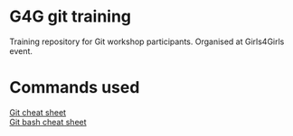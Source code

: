 # G4G git training
Training repository for Git workshop participants. Organised at Girls4Girls event.

# Commands used
[Git cheat sheet](https://github.com/Aga-Ma/cheat-sheet/blob/master/git.md)  
[Git bash cheat sheet](https://github.com/Aga-Ma/cheat-sheet/blob/master/git-bash.md)
